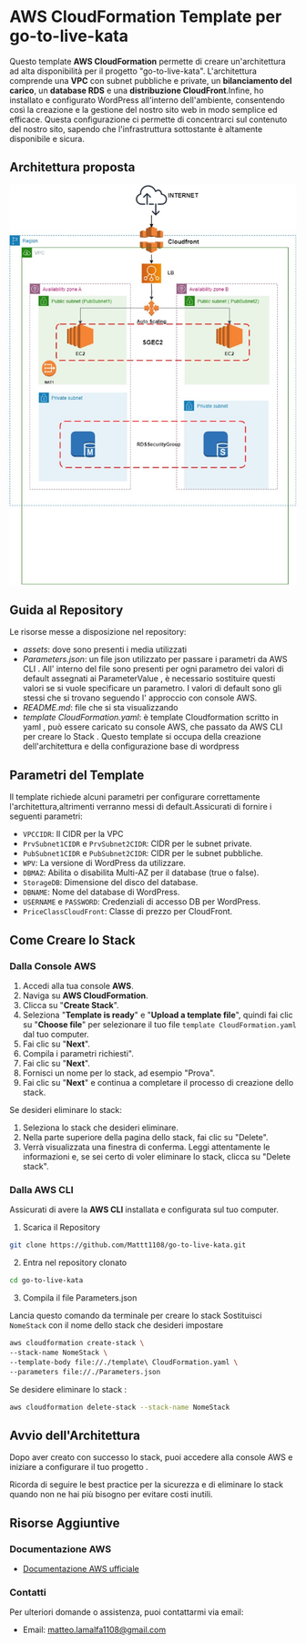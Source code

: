 # AWS CloudFormation Template per go-to-live-kata

Questo template **AWS CloudFormation** permette di creare un'architettura ad alta disponibilità per il progetto "go-to-live-kata". L'architettura comprende una **VPC** con subnet pubbliche e private, un **bilanciamento del carico**, un **database RDS** e una **distribuzione CloudFront**.Infine, ho installato e configurato WordPress all'interno dell'ambiente, consentendo così la creazione e la gestione del nostro sito web in modo semplice ed efficace. Questa configurazione ci permette di concentrarci sul contenuto del nostro sito, sapendo che l'infrastruttura sottostante è altamente disponibile e sicura. 
## Architettura proposta
![Architettura](assets/Architettura.jpg)
## Guida al Repository
Le risorse messe a disposizione nel repository:  
* *assets*: dove sono presenti i media utilizzati
*  *Parameters.json*: un file json utilizzato per passare i parametri da AWS CLI . All' interno del file sono presenti per ogni parametro dei valori di default assegnati ai ParameterValue , è necessario sostituire questi  valori se si vuole specificare un parametro. I valori di default sono gli stessi che si trovano seguendo l' approccio con console AWS.
*  *README.md*: file che si sta visualizzando
*  *template CloudFormation.yaml*: è template Cloudformation scritto in yaml , può essere caricato su console AWS, che passato da AWS CLI per creare lo Stack . Questo template si occupa della creazione dell'architettura e della configurazione base di wordpress

## Parametri del Template  
Il template richiede alcuni parametri per configurare correttamente l'architettura,altrimenti verranno messi di default.Assicurati di fornire i seguenti parametri:
* `VPCCIDR`: Il CIDR per la VPC
* `PrvSubnet1CIDR` e `PrvSubnet2CIDR`: CIDR per le subnet private.
* `PubSubnet1CIDR` e `PubSubnet2CIDR`: CIDR per le subnet pubbliche.
* `WPV`: La versione di WordPress da utilizzare.
* `DBMAZ`: Abilita o disabilita Multi-AZ per il database (true o false).
* `StorageDB`: Dimensione del disco del database.
* `DBNAME`: Nome del database di WordPress.
* `USERNAME` e `PASSWORD`: Credenziali di accesso DB per WordPress.
* `PriceClassCloudFront`: Classe di prezzo per CloudFront.

## Come Creare lo Stack
### Dalla Console AWS

1. Accedi alla tua console **AWS**.
2. Naviga su **AWS CloudFormation**.
3. Clicca su "**Create Stack**".
4. Seleziona "**Template is ready**" e "**Upload a template file**", quindi fai clic su "**Choose file**" per selezionare il tuo file `template CloudFormation.yaml` dal tuo computer.
5. Fai clic su "**Next**".
6. Compila i parametri richiesti".
7. Fai clic su "**Next**".
8. Fornisci un nome per lo stack, ad esempio "Prova".
9. Fai clic su "**Next**" e continua a completare il processo di creazione dello stack.

Se desideri eliminare lo stack:
1. Seleziona lo stack che desideri eliminare.
2. Nella parte superiore della pagina dello stack, fai clic su "Delete".
3. Verrà visualizzata una finestra di conferma. Leggi attentamente le informazioni e, se sei certo di voler eliminare lo stack, clicca su "Delete stack".
### Dalla AWS CLI

Assicurati di avere la **AWS CLI** installata e configurata sul tuo computer.
1. Scarica il Repository
```bash
git clone https://github.com/Mattt1108/go-to-live-kata.git
```
2. Entra nel repository clonato
```bash
cd go-to-live-kata
```
3. Compila il file Parameters.json  

Lancia questo comando da terminale per creare lo stack
Sostituisci `NomeStack` con il nome dello stack che desideri impostare
```bash
aws cloudformation create-stack \
--stack-name NomeStack \
--template-body file://./template\ CloudFormation.yaml \
--parameters file://./Parameters.json
```

Se desidere eliminare lo stack :
```bash
aws cloudformation delete-stack --stack-name NomeStack
```

## Avvio dell'Architettura  
Dopo aver creato con successo lo stack, puoi accedere alla console AWS e iniziare a configurare il tuo progetto .

Ricorda di seguire le best practice per la sicurezza e di eliminare lo stack quando non ne hai più bisogno per evitare costi inutili.

## Risorse Aggiuntive

### Documentazione AWS

- [Documentazione AWS ufficiale](https://docs.aws.amazon.com/)

### Contatti

Per ulteriori domande o assistenza, puoi contattarmi via email:

- Email: [matteo.lamalfa1108@gmail.com](mailto:tuo@email.com)
